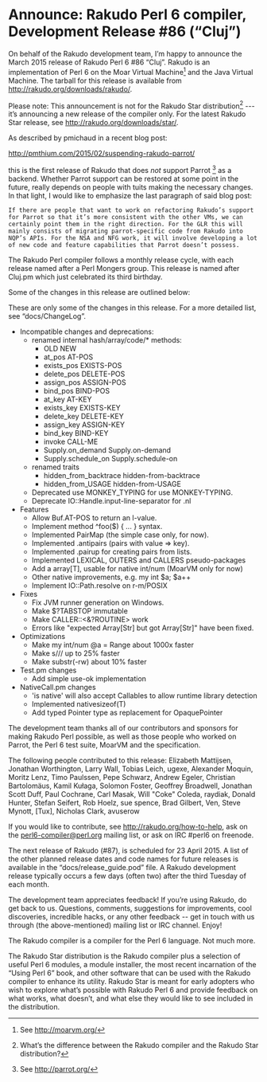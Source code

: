# Announce: Rakudo Perl 6 compiler, Development Release #86 (“Cluj”)

On behalf of the Rakudo development team, I’m happy to announce the March
2015 release of Rakudo Perl 6 #86 “Cluj”. Rakudo is an implementation of
Perl 6 on the Moar Virtual Machine[^1] and the Java Virtual Machine. The
tarball for this release is available from <http://rakudo.org/downloads/rakudo/>.

Please note: This announcement is not for the Rakudo Star
distribution[^3] --- it’s announcing a new release of the compiler
only. For the latest Rakudo Star release, see
<http://rakudo.org/downloads/star/>.

As described by pmichaud in a recent blog post:

  http://pmthium.com/2015/02/suspending-rakudo-parrot/

this is the first release of Rakudo that does *not* support Parrot [^2] as a
backend.  Whether Parrot support can be restored at some point in the future,
really depends on people with tuits making the necessary changes.  In that
light, I would like to emphasize the last paragraph of said blog post:

    If there are people that want to work on refactoring Rakudo’s support
    for Parrot so that it’s more consistent with the other VMs, we can
    certainly point them in the right direction. For the GLR this will
    mainly consists of migrating parrot-specific code from Rakudo into
    NQP’s APIs. For the NSA and NFG work, it will involve developing a lot
    of new code and feature capabilities that Parrot doesn’t possess.

The Rakudo Perl compiler follows a monthly release cycle, with each
release named after a Perl Mongers group. This release is named after
Cluj.pm which just celebrated its third birthday.

Some of the changes in this release are outlined below:

These are only some of the changes in this release. For a more
detailed list, see “docs/ChangeLog”.

+ Incompatible changes and deprecations:
  + renamed internal hash/array/code/* methods:
    - OLD                    NEW
    - at_pos                 AT-POS
    - exists_pos             EXISTS-POS
    - delete_pos             DELETE-POS
    - assign_pos             ASSIGN-POS
    - bind_pos               BIND-POS
    - at_key                 AT-KEY
    - exists_key             EXISTS-KEY
    - delete_key             DELETE-KEY
    - assign_key             ASSIGN-KEY
    - bind_key               BIND-KEY
    - invoke                 CALL-ME
    - Supply.on_demand       Supply.on-demand
    - Supply.schedule_on     Supply.schedule-on
  + renamed traits
    - hidden_from_backtrace  hidden-from-backtrace
    - hidden_from_USAGE      hidden-from-USAGE
  + Deprecated use MONKEY_TYPING for use MONKEY-TYPING.
  + Deprecate IO::Handle.input-line-separator for .nl
+ Features
  + Allow Buf.AT-POS to return an l-value.
  + Implement method ^foo($) { ... } syntax.
  + Implemented PairMap (the simple case only, for now).
  + Implemented .antipairs (pairs with value => key).
  + Implemented .pairup for creating pairs from lists.
  + Implemented LEXICAL, OUTERS and CALLERS pseudo-packages
  + Add a array[T], usable for native int/num (MoarVM only for now)
  + Other native improvements, e.g. my int $a; $a++
  + Implement IO::Path.resolve on r-m/POSIX
+ Fixes
  + Fix JVM runner generation on Windows.
  + Make $?TABSTOP immutable
  + Make CALLER::<&?ROUTINE> work
  + Errors like "expected Array[Str] but got Array[Str]" have been fixed.
+ Optimizations
  + Make my int/num @a = Range about 1000x faster
  + Make s/// up to 25% faster
  + Make substr(-rw) about 10% faster
+ Test.pm changes
  + Add simple use-ok implementation
+ NativeCall.pm changes
  + 'is native' will also accept Callables to allow runtime library detection
  + Implemented nativesizeof(T)
  + Add typed Pointer type as replacement for OpaquePointer

The development team thanks all of our contributors and sponsors for
making Rakudo Perl possible, as well as those people who worked on
Parrot, the Perl 6 test suite, MoarVM and the specification.

The following people contributed to this release:
Elizabeth Mattijsen, Jonathan Worthington, Larry Wall, Tobias Leich, ugexe,
Alexander Moquin, Moritz Lenz, Timo Paulssen, Pepe Schwarz, Andrew Egeler,
Christian Bartolomäus, Kamil Kułaga, Solomon Foster, Geoffrey Broadwell,
Jonathan Scott Duff, Paul Cochrane, Carl Masak, Will "Coke" Coleda, raydiak,
Donald Hunter, Stefan Seifert, Rob Hoelz, sue spence, Brad Gilbert, Ven,
Steve Mynott, [Tux], Nicholas Clark, avuserow

If you would like to contribute, see <http://rakudo.org/how-to-help>,
ask on the <perl6-compiler@perl.org> mailing list, or ask on IRC #perl6
on freenode.

The next release of Rakudo (#87), is scheduled for 23 April 2015.
A list of the other planned release dates and code names for future
releases is available in the “docs/release_guide.pod” file. A Rakudo
development release typically occurs a few days (often two) after the
third Tuesday of each month.

The development team appreciates feedback! If you’re using Rakudo, do
get back to us. Questions, comments, suggestions for improvements, cool
discoveries, incredible hacks, or any other feedback -- get in touch with
us through (the above-mentioned) mailing list or IRC channel. Enjoy!

[^1]: See <http://moarvm.org/>

[^2]: See <http://parrot.org/>

[^3]: What’s the difference between the Rakudo compiler and the Rakudo
Star distribution?

The Rakudo compiler is a compiler for the Perl 6 language.
Not much more.

The Rakudo Star distribution is the Rakudo compiler plus a selection
of useful Perl 6 modules, a module installer, the most recent
incarnation of the “Using Perl 6” book, and other software that can
be used with the Rakudo compiler to enhance its utility.  Rakudo Star
is meant for early adopters who wish to explore what’s possible with
Rakudo Perl 6 and provide feedback on what works, what doesn’t, and
what else they would like to see included in the distribution.
